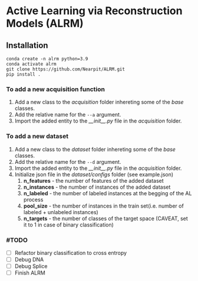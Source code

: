 # Active Learning via Reconstruction Models (ALRM)
## Installation

```
conda create -n alrm python=3.9
conda activate alrm  
git clone https://github.com/Nearpit/ALRM.git
pip install .
```



### To add a new acquisition function

1. Add a new class to the _acquisition_ folder inhereting some of the _base_ classes.
2. Add the relative name for the `--a` argument.
3. Import the added entity to the _\_\_init\_\_.py_ file in the _acquisition_ folder.

### To add a new dataset

1. Add a new class to the _dataset_ folder inhereting some of the _base_ classes.
2. Add the relative name for the `--d` argument.
3. Import the added entity to the _\_\_init\_\_.py_ file in the _acquisition_ folder.
4. Initialize json file in the _dataset/configs_ folder (see example.json)
   1. __n_features__ - the number of features of the added dataset
   2. __n_instances__ - the number of instances of the added dataset
   3. __n_labeled__ - the number of labeled instances at the begging of the AL process
   4. __pool_size__ - the number of instances in the train set(i.e. number of labeled  + unlabeled instances)
   5. __n_targets__ - the number of classes of the target space (CAVEAT, set it to 1 in case of binary classification)


### \#TODO
- [ ] Refactor binary classification to cross entropy
- [ ] Debug DNA
- [ ] Debug Splice
- [ ] Finish ALRM 
